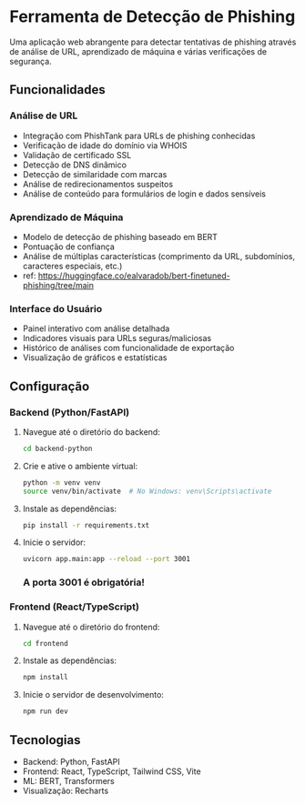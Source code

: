 # Ferramenta de Detecção de Phishing

Uma aplicação web abrangente para detectar tentativas de phishing através de análise de URL, aprendizado de máquina e várias verificações de segurança.

## Funcionalidades

### Análise de URL
- Integração com PhishTank para URLs de phishing conhecidas
- Verificação de idade do domínio via WHOIS
- Validação de certificado SSL
- Detecção de DNS dinâmico
- Detecção de similaridade com marcas
- Análise de redirecionamentos suspeitos
- Análise de conteúdo para formulários de login e dados sensíveis

### Aprendizado de Máquina
- Modelo de detecção de phishing baseado em BERT
- Pontuação de confiança
- Análise de múltiplas características (comprimento da URL, subdomínios, caracteres especiais, etc.)
- ref: https://huggingface.co/ealvaradob/bert-finetuned-phishing/tree/main

### Interface do Usuário
- Painel interativo com análise detalhada
- Indicadores visuais para URLs seguras/maliciosas
- Histórico de análises com funcionalidade de exportação
- Visualização de gráficos e estatísticas

## Configuração

### Backend (Python/FastAPI)
1. Navegue até o diretório do backend:
   ```bash
   cd backend-python
   ```
2. Crie e ative o ambiente virtual:
   ```bash
   python -m venv venv
   source venv/bin/activate  # No Windows: venv\Scripts\activate
   ```
3. Instale as dependências:
   ```bash
   pip install -r requirements.txt
   ```
4. Inicie o servidor:
   ```bash
   uvicorn app.main:app --reload --port 3001
   ```
   ### A porta 3001 é obrigatória!

### Frontend (React/TypeScript)
1. Navegue até o diretório do frontend:
   ```bash
   cd frontend
   ```
2. Instale as dependências:
   ```bash
   npm install
   ```
3. Inicie o servidor de desenvolvimento:
   ```bash
   npm run dev
   ```

## Tecnologias
- Backend: Python, FastAPI
- Frontend: React, TypeScript, Tailwind CSS, Vite
- ML: BERT, Transformers
- Visualização: Recharts
